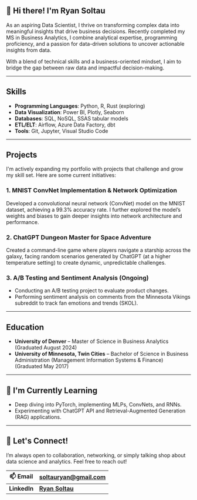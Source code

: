 ## 👋 Hi there! I'm Ryan Soltau

As an aspiring Data Scientist, I thrive on transforming complex data into meaningful insights that drive business decisions. Recently completed my MS in Business Analytics, I combine analytical expertise, programming proficiency, and a passion for data-driven solutions to uncover actionable insights from data.

With a blend of technical skills and a business-oriented mindset, I aim to bridge the gap between raw data and impactful decision-making.

---

## Skills

- **Programming Languages**: Python, R, Rust (exploring)
- **Data Visualization**: Power BI, Plotly, Seaborn
- **Databases**: SQL, NoSQL, SSAS tabular models
- **ETL/ELT**: Airflow, Azure Data Factory, dbt
- **Tools**: Git, Jupyter, Visual Studio Code

---

## Projects

I'm actively expanding my portfolio with projects that challenge and grow my skill set. Here are some current initiatives:

### 1. **MNIST ConvNet Implementation & Network Optimization**

Developed a convolutional neural network (ConvNet) model on the MNIST dataset, achieving a 99.3% accuracy rate. I further explored the model’s weights and biases to gain deeper insights into network architecture and performance.

### 2. **ChatGPT Dungeon Master for Space Adventure**

Created a command-line game where players navigate a starship across the galaxy, facing random scenarios generated by ChatGPT (at a higher temperature setting) to create dynamic, unpredictable challenges.

### 3. **A/B Testing and Sentiment Analysis** (Ongoing)

- Conducting an A/B testing project to evaluate product changes.
- Performing sentiment analysis on comments from the Minnesota Vikings subreddit to track fan emotions and trends (SKOL).

---

## Education

- **University of Denver** – Master of Science in Business Analytics (Graduated August 2024)
- **University of Minnesota, Twin Cities** – Bachelor of Science in Business Administration (Management Information Systems & Finance) (Graduated May 2017)

---

## 🌱 I'm Currently Learning

- Deep diving into PyTorch, implementing MLPs, ConvNets, and RNNs.
- Experimenting with ChatGPT API and Retrieval-Augmented Generation (RAG) applications.

---

## 💬 Let's Connect!

I’m always open to collaboration, networking, or simply talking shop about data science and analytics. Feel free to reach out!

| 📫 Email           | soltauryan@gmail.com                                                              |
| ------------------ | --------------------------------------------------------------------------------- |
| **LinkedIn** | **[Ryan Soltau](https://www.linkedin.com/in/ryansoltau/ "Ryan Soltau LinkedIn")** |
